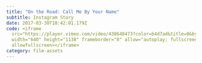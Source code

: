 ```yaml
---
title: "On the Road: Call Me By Your Name"
subtitle: Instagram Story
date: 2017-03-30T18:42:01.179Z
code: <iframe
  src="https://player.vimeo.com/video/438648473?color=b4d7ad&title=0&byline=0&portrait=0"
  width="640" height="1138" frameborder="0" allow="autoplay; fullscreen"
  allowfullscreen></iframe>
category: film-assets
---
```

